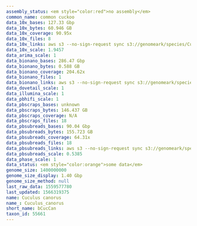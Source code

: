 ```yaml
---
assembly_status: <em style="color:red">no assembly</em>
common_name: common cuckoo
data_10x_bases: 127.33 Gbp
data_10x_bytes: 60.946 GB
data_10x_coverage: 90.95x
data_10x_files: 8
data_10x_links: aws s3 --no-sign-request sync s3://genomeark/species/Cuculus_canorus/bCucCan1/genomic_data/10x/ .<br>
data_10x_scale: 1.9457
data_arima_scale: 1
data_bionano_bases: 286.47 Gbp
data_bionano_bytes: 0.588 GB
data_bionano_coverage: 204.62x
data_bionano_files: 1
data_bionano_links: aws s3 --no-sign-request sync s3://genomeark/species/Cuculus_canorus/bCucCan1/genomic_data/bionano/ .<br>
data_dovetail_scale: 1
data_illumina_scale: 1
data_pbhifi_scale: 1
data_pbscraps_bases: unknown
data_pbscraps_bytes: 146.437 GB
data_pbscraps_coverage: N/A
data_pbscraps_files: 18
data_pbsubreads_bases: 90.04 Gbp
data_pbsubreads_bytes: 155.723 GB
data_pbsubreads_coverage: 64.31x
data_pbsubreads_files: 18
data_pbsubreads_links: aws s3 --no-sign-request sync s3://genomeark/species/Cuculus_canorus/bCucCan1/genomic_data/pacbio/ . --exclude "*scraps.bam* --exclude "*ccs.bam*"<br>
data_pbsubreads_scale: 0.5385
data_phase_scale: 1
data_status: <em style="color:orange">some data</em>
genome_size: 1400000000
genome_size_display: 1.40 Gbp
genome_size_method: null
last_raw_data: 1559577780
last_updated: 1566319375
name: Cuculus canorus
name_: Cuculus_canorus
short_name: bCucCan
taxon_id: 55661
---
```

